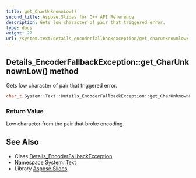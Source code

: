 ```yaml
---
title: get_CharUnknownLow()
second_title: Aspose.Slides for C++ API Reference
description: Gets low character of pair that triggered error.
type: docs
weight: 27
url: /system.text/details_encoderfallbackexception/get_charunknownlow/
---
```

## Details_EncoderFallbackException::get_CharUnknownLow() method


Gets low character of pair that triggered error.

```cpp
char_t System::Text::Details_EncoderFallbackException::get_CharUnknownLow()
```


### Return Value

Low character from the pair that broke encoding.

## See Also

* Class [Details_EncoderFallbackException](../)
* Namespace [System::Text](../../)
* Library [Aspose.Slides](../../../)